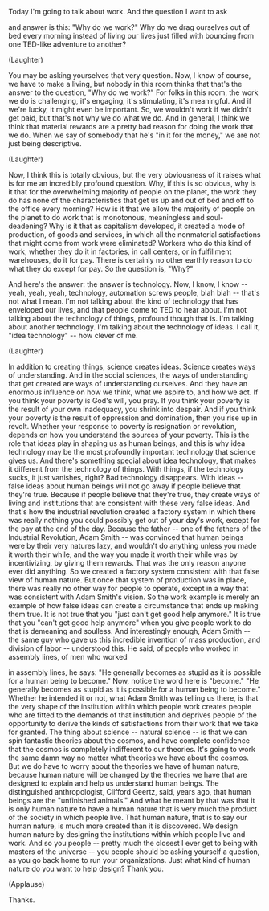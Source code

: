 
Today I&#39;m going to talk about work.
And the question I want to ask

and answer is this:
&quot;Why do we work?&quot;
Why do we drag ourselves
out of bed every morning
instead of living our lives
just filled with bouncing from one
TED-like adventure to another?

(Laughter)

You may be asking yourselves
that very question.
Now, I know of course,
we have to make a living,
but nobody in this room thinks
that that&#39;s the answer to the question,
&quot;Why do we work?&quot;
For folks in this room,
the work we do is challenging,
it&#39;s engaging, it&#39;s stimulating,
it&#39;s meaningful.
And if we&#39;re lucky,
it might even be important.
So, we wouldn&#39;t work
if we didn&#39;t get paid,
but that&#39;s not why we do what we do.
And in general,
I think we think that material rewards
are a pretty bad reason
for doing the work that we do.
When we say of somebody
that he&#39;s &quot;in it for the money,&quot;
we are not just being descriptive.

(Laughter)

Now, I think this is totally obvious,
but the very obviousness of it
raises what is for me
an incredibly profound question.
Why, if this is so obvious,
why is it that for the overwhelming
majority of people on the planet,
the work they do
has none of the characteristics
that get us up and out of bed
and off to the office every morning?
How is it that we allow
the majority of people on the planet
to do work that is monotonous,
meaningless and soul-deadening?
Why is it that as capitalism developed,
it created a mode of production,
of goods and services,
in which all the nonmaterial satisfactions
that might come from work were eliminated?
Workers who do this kind of work,
whether they do it in factories,
in call centers,
or in fulfillment warehouses,
do it for pay.
There is certainly no other earthly reason
to do what they do except for pay.
So the question is, &quot;Why?&quot;

And here&#39;s the answer:
the answer is technology.
Now, I know, I know --
yeah, yeah, yeah, technology, automation
screws people, blah blah --
that&#39;s not what I mean.
I&#39;m not talking about
the kind of technology
that has enveloped our lives,
and that people come to TED to hear about.
I&#39;m not talking about
the technology of things,
profound though that is.
I&#39;m talking about another technology.
I&#39;m talking about the technology of ideas.
I call it, &quot;idea technology&quot; --
how clever of me.

(Laughter)

In addition to creating things,
science creates ideas.
Science creates ways of understanding.
And in the social sciences,
the ways of understanding that get created
are ways of understanding ourselves.
And they have an enormous influence
on how we think, what we aspire to,
and how we act.
If you think your poverty
is God&#39;s will, you pray.
If you think your poverty is the result
of your own inadequacy,
you shrink into despair.
And if you think your poverty is
the result of oppression and domination,
then you rise up in revolt.
Whether your response to poverty
is resignation or revolution,
depends on how you understand
the sources of your poverty.
This is the role that ideas play
in shaping us as human beings,
and this is why idea technology may be
the most profoundly important technology
that science gives us.
And there&#39;s something special
about idea technology,
that makes it different
from the technology of things.
With things, if the technology sucks,
it just vanishes, right?
Bad technology disappears.
With ideas --
false ideas about human beings
will not go away
if people believe that they&#39;re true.
Because if people believe
that they&#39;re true,
they create ways of living
and institutions
that are consistent
with these very false ideas.
And that&#39;s how the industrial revolution
created a factory system
in which there was really nothing you
could possibly get out of your day&#39;s work,
except for the pay at the end of the day.
Because the father --
one of the fathers
of the Industrial Revolution,
Adam Smith --
was convinced that human beings
were by their very natures lazy,
and wouldn&#39;t do anything
unless you made it worth their while,
and the way you made it worth their while
was by incentivizing,
by giving them rewards.
That was the only reason
anyone ever did anything.
So we created a factory system consistent
with that false view of human nature.
But once that system
of production was in place,
there was really no other way
for people to operate,
except in a way that was consistent
with Adam Smith&#39;s vision.
So the work example is merely an example
of how false ideas
can create a circumstance
that ends up making them true.
It is not true
that you &quot;just can&#39;t get
good help anymore.&quot;
It is true
that you &quot;can&#39;t get good help anymore&quot;
when you give people work to do
that is demeaning and soulless.
And interestingly enough, Adam Smith --
the same guy who gave us
this incredible invention
of mass production, and division of labor
-- understood this.
He said, of people who worked
in assembly lines,
of men who worked

in assembly lines, he says:
&quot;He generally becomes as stupid as it is
possible for a human being to become.&quot;
Now, notice the word here is &quot;become.&quot;
&quot;He generally becomes as stupid as it is
possible for a human being to become.&quot;
Whether he intended it or not,
what Adam Smith was telling us there,
is that the very shape of the institution
within which people work
creates people who are fitted
to the demands of that institution
and deprives people of the opportunity
to derive the kinds of satisfactions
from their work that we take for granted.
The thing about science --
natural science --
is that we can spin fantastic
theories about the cosmos,
and have complete confidence
that the cosmos is completely
indifferent to our theories.
It&#39;s going to work the same damn way
no matter what theories
we have about the cosmos.
But we do have to worry about
the theories we have of human nature,
because human nature will be changed
by the theories we have
that are designed to explain
and help us understand human beings.
The distinguished anthropologist,
Clifford Geertz, said, years ago,
that human beings
are the &quot;unfinished animals.&quot;
And what he meant by that
was that it is only human nature
to have a human nature
that is very much the product
of the society in which people live.
That human nature,
that is to say our human nature,
is much more created
than it is discovered.
We design human nature
by designing the institutions
within which people live and work.
And so you people --
pretty much the closest I ever get
to being with masters of the universe --
you people should be asking
yourself a question,
as you go back home
to run your organizations.
Just what kind of human nature
do you want to help design?
Thank you.

(Applause)

Thanks.
